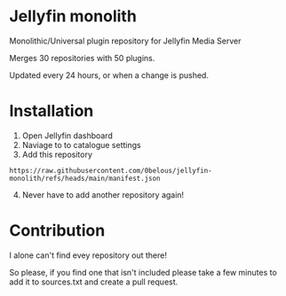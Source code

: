 # Jellyfin monolith
Monolithic/Universal plugin repository for Jellyfin Media Server

Merges 30 repositories with 50 plugins.

Updated every 24 hours, or when a change is pushed.

# Installation
1. Open Jellyfin dashboard
2. Naviage to to catalogue settings
3. Add this repository
```
https://raw.githubusercontent.com/0belous/jellyfin-monolith/refs/heads/main/manifest.json
```
4. Never have to add another repository again!



# Contribution
I alone can't find evey repository out there!

So please, if you find one that isn't included please take a few minutes to add it to sources.txt and create a pull request.
